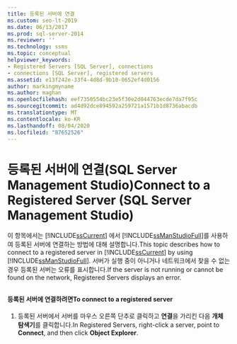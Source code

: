 ```yaml
---
title: 등록된 서버에 연결
ms.custom: seo-lt-2019
ms.date: 06/13/2017
ms.prod: sql-server-2014
ms.reviewer: ''
ms.technology: ssms
ms.topic: conceptual
helpviewer_keywords:
- Registered Servers [SQL Server], connections
- connections [SQL Server], registered servers
ms.assetid: e13f242e-33f4-4d8d-9b10-0652ef4d0156
author: markingmyname
ms.author: maghan
ms.openlocfilehash: eef7350554bc23e5f30e2d044763ecde7da7f95c
ms.sourcegitcommit: ad4d92dce894592a259721a1571b1d8736abacdb
ms.translationtype: MT
ms.contentlocale: ko-KR
ms.lasthandoff: 08/04/2020
ms.locfileid: "87652526"
---
```

# <a name="connect-to-a-registered-server-sql-server-management-studio"></a><span data-ttu-id="a876e-102">등록된 서버에 연결(SQL Server Management Studio)</span><span class="sxs-lookup"><span data-stu-id="a876e-102">Connect to a Registered Server (SQL Server Management Studio)</span></span>
  <span data-ttu-id="a876e-103">이 항목에서는 [!INCLUDE[ssCurrent](../../includes/sscurrent-md.md)] 에서 [!INCLUDE[ssManStudioFull](../../includes/ssmanstudiofull-md.md)]를 사용하여 등록된 서버에 연결하는 방법에 대해 설명합니다.</span><span class="sxs-lookup"><span data-stu-id="a876e-103">This topic describes how to connect to a registered server in [!INCLUDE[ssCurrent](../../includes/sscurrent-md.md)] by using [!INCLUDE[ssManStudioFull](../../includes/ssmanstudiofull-md.md)].</span></span> <span data-ttu-id="a876e-104">서버가 실행 중이 아니거나 네트워크에서 찾을 수 없는 경우 등록된 서버는 오류를 표시합니다.</span><span class="sxs-lookup"><span data-stu-id="a876e-104">If the server is not running or cannot be found on the network, Registered Servers displays an error.</span></span>  
  
##  <a name="SSMSProcedure"></a>  
  
#### <a name="to-connect-to-a-registered-server"></a><span data-ttu-id="a876e-105">등록된 서버에 연결하려면</span><span class="sxs-lookup"><span data-stu-id="a876e-105">To connect to a registered server</span></span>  
  
1.  <span data-ttu-id="a876e-106">등록된 서버에서 서버를 마우스 오른쪽 단추로 클릭하고 **연결**을 가리킨 다음 **개체 탐색기**를 클릭합니다.</span><span class="sxs-lookup"><span data-stu-id="a876e-106">In Registered Servers, right-click a server, point to **Connect**, and then click **Object Explorer**.</span></span>  
  
  
